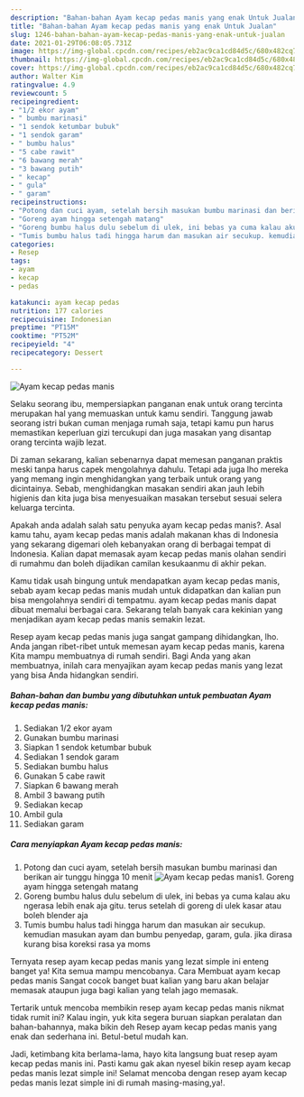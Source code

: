 ```yaml
---
description: "Bahan-bahan Ayam kecap pedas manis yang enak Untuk Jualan"
title: "Bahan-bahan Ayam kecap pedas manis yang enak Untuk Jualan"
slug: 1246-bahan-bahan-ayam-kecap-pedas-manis-yang-enak-untuk-jualan
date: 2021-01-29T06:08:05.731Z
image: https://img-global.cpcdn.com/recipes/eb2ac9ca1cd84d5c/680x482cq70/ayam-kecap-pedas-manis-foto-resep-utama.jpg
thumbnail: https://img-global.cpcdn.com/recipes/eb2ac9ca1cd84d5c/680x482cq70/ayam-kecap-pedas-manis-foto-resep-utama.jpg
cover: https://img-global.cpcdn.com/recipes/eb2ac9ca1cd84d5c/680x482cq70/ayam-kecap-pedas-manis-foto-resep-utama.jpg
author: Walter Kim
ratingvalue: 4.9
reviewcount: 5
recipeingredient:
- "1/2 ekor ayam"
- " bumbu marinasi"
- "1 sendok ketumbar bubuk"
- "1 sendok garam"
- " bumbu halus"
- "5 cabe rawit"
- "6 bawang merah"
- "3 bawang putih"
- " kecap"
- " gula"
- " garam"
recipeinstructions:
- "Potong dan cuci ayam, setelah bersih masukan bumbu marinasi dan berikan air tunggu hingga 10 menit"
- "Goreng ayam hingga setengah matang"
- "Goreng bumbu halus dulu sebelum di ulek, ini bebas ya cuma kalau aku ngerasa lebih enak aja gitu. terus setelah di goreng di ulek kasar atau boleh blender aja"
- "Tumis bumbu halus tadi hingga harum dan masukan air secukup. kemudian masukan ayam dan bumbu penyedap, garam, gula. jika dirasa kurang bisa koreksi rasa ya moms"
categories:
- Resep
tags:
- ayam
- kecap
- pedas

katakunci: ayam kecap pedas 
nutrition: 177 calories
recipecuisine: Indonesian
preptime: "PT15M"
cooktime: "PT52M"
recipeyield: "4"
recipecategory: Dessert

---
```



![Ayam kecap pedas manis](https://img-global.cpcdn.com/recipes/eb2ac9ca1cd84d5c/680x482cq70/ayam-kecap-pedas-manis-foto-resep-utama.jpg)

Selaku seorang ibu, mempersiapkan panganan enak untuk orang tercinta merupakan hal yang memuaskan untuk kamu sendiri. Tanggung jawab seorang istri bukan cuman menjaga rumah saja, tetapi kamu pun harus memastikan keperluan gizi tercukupi dan juga masakan yang disantap orang tercinta wajib lezat.

Di zaman  sekarang, kalian sebenarnya dapat memesan panganan praktis meski tanpa harus capek mengolahnya dahulu. Tetapi ada juga lho mereka yang memang ingin menghidangkan yang terbaik untuk orang yang dicintainya. Sebab, menghidangkan masakan sendiri akan jauh lebih higienis dan kita juga bisa menyesuaikan masakan tersebut sesuai selera keluarga tercinta. 



Apakah anda adalah salah satu penyuka ayam kecap pedas manis?. Asal kamu tahu, ayam kecap pedas manis adalah makanan khas di Indonesia yang sekarang digemari oleh kebanyakan orang di berbagai tempat di Indonesia. Kalian dapat memasak ayam kecap pedas manis olahan sendiri di rumahmu dan boleh dijadikan camilan kesukaanmu di akhir pekan.

Kamu tidak usah bingung untuk mendapatkan ayam kecap pedas manis, sebab ayam kecap pedas manis mudah untuk didapatkan dan kalian pun bisa mengolahnya sendiri di tempatmu. ayam kecap pedas manis dapat dibuat memalui berbagai cara. Sekarang telah banyak cara kekinian yang menjadikan ayam kecap pedas manis semakin lezat.

Resep ayam kecap pedas manis juga sangat gampang dihidangkan, lho. Anda jangan ribet-ribet untuk memesan ayam kecap pedas manis, karena Kita mampu membuatnya di rumah sendiri. Bagi Anda yang akan membuatnya, inilah cara menyajikan ayam kecap pedas manis yang lezat yang bisa Anda hidangkan sendiri.

<!--inarticleads1-->

##### Bahan-bahan dan bumbu yang dibutuhkan untuk pembuatan Ayam kecap pedas manis:

1. Sediakan 1/2 ekor ayam
1. Gunakan  bumbu marinasi
1. Siapkan 1 sendok ketumbar bubuk
1. Sediakan 1 sendok garam
1. Sediakan  bumbu halus
1. Gunakan 5 cabe rawit
1. Siapkan 6 bawang merah
1. Ambil 3 bawang putih
1. Sediakan  kecap
1. Ambil  gula
1. Sediakan  garam




<!--inarticleads2-->

##### Cara menyiapkan Ayam kecap pedas manis:

1. Potong dan cuci ayam, setelah bersih masukan bumbu marinasi dan berikan air tunggu hingga 10 menit
<img src="https://img-global.cpcdn.com/steps/94c050a04d064e10/160x128cq70/ayam-kecap-pedas-manis-langkah-memasak-1-foto.jpg" alt="Ayam kecap pedas manis">1. Goreng ayam hingga setengah matang
1. Goreng bumbu halus dulu sebelum di ulek, ini bebas ya cuma kalau aku ngerasa lebih enak aja gitu. terus setelah di goreng di ulek kasar atau boleh blender aja
1. Tumis bumbu halus tadi hingga harum dan masukan air secukup. kemudian masukan ayam dan bumbu penyedap, garam, gula. jika dirasa kurang bisa koreksi rasa ya moms




Ternyata resep ayam kecap pedas manis yang lezat simple ini enteng banget ya! Kita semua mampu mencobanya. Cara Membuat ayam kecap pedas manis Sangat cocok banget buat kalian yang baru akan belajar memasak ataupun juga bagi kalian yang telah jago memasak.

Tertarik untuk mencoba membikin resep ayam kecap pedas manis nikmat tidak rumit ini? Kalau ingin, yuk kita segera buruan siapkan peralatan dan bahan-bahannya, maka bikin deh Resep ayam kecap pedas manis yang enak dan sederhana ini. Betul-betul mudah kan. 

Jadi, ketimbang kita berlama-lama, hayo kita langsung buat resep ayam kecap pedas manis ini. Pasti kamu gak akan nyesel bikin resep ayam kecap pedas manis lezat simple ini! Selamat mencoba dengan resep ayam kecap pedas manis lezat simple ini di rumah masing-masing,ya!.

